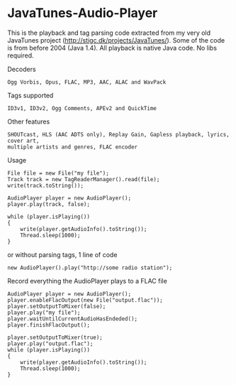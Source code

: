 # JavaTunes-Audio-Player
This is the playback and tag parsing code extracted from my very old JavaTunes project (http://stigc.dk/projects/JavaTunes/). Some of the code is from before 2004 (Java 1.4). All playback is native Java code. No libs required.

Decoders

	Ogg Vorbis, Opus, FLAC, MP3, AAC, ALAC and WavPack

Tags supported

	ID3v1, ID3v2, Ogg Comments, APEv2 and QuickTime

Other features

	SHOUTcast, HLS (AAC ADTS only), Replay Gain, Gapless playback, lyrics, cover art,
	multiple artists and genres, FLAC encoder

Usage

	File file = new File("my file");
	Track track = new TagReaderManager().read(file);
	write(track.toString());

	AudioPlayer player = new AudioPlayer();
	player.play(track, false);

	while (player.isPlaying())
	{
		write(player.getAudioInfo().toString());
		Thread.sleep(1000);
	}

or without parsing tags, 1 line of code

	new AudioPlayer().play("http://some radio station");

Record everything the AudioPlayer plays to a FLAC file

	AudioPlayer player = new AudioPlayer();
	player.enableFlacOutput(new File("output.flac"));
	player.setOutputToMixer(false);
	player.play("my file");
	player.waitUntilCurrentAudioHasEndeded();
	player.finishFlacOutput();

	player.setOutputToMixer(true); 
	player.play("output.flac");
	while (player.isPlaying()) 
	{
		write(player.getAudioInfo().toString());
		Thread.sleep(1000);
	}
